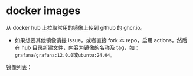 # docker images
从 docker hub 上拉取常用的镜像上传到 github 的 ghcr.io。


- 如果想要其他镜像请提 issue，或者直接 fork 本 repo，启用 actions，然后在 hub 目录新建文件，内容为镜像的名称及 tag，如：`grafana/grafana:12.0.0`或`ubuntu:24.04`。

镜像列表：
